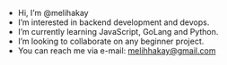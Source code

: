 - Hi, I’m @melihakay
- I’m interested in backend development and devops.
- I’m currently learning JavaScript, GoLang and Python.
- I’m looking to collaborate on any beginner project.
- You can reach me via e-mail: melihhakay@gmail.com

<!---
melihakay/melihakay is a ✨ special ✨ repository because its `README.md` (this file) appears on your GitHub profile.
You can click the Preview link to take a look at your changes.
--->
